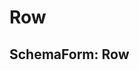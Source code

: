# Row

## SchemaForm: Row

<code defaultShowCode src="../../packages/element/example/SchemaDemoRow.tsx" />

<API src="../../packages/element/src/components/SchemaForm/index.tsx"></API>
